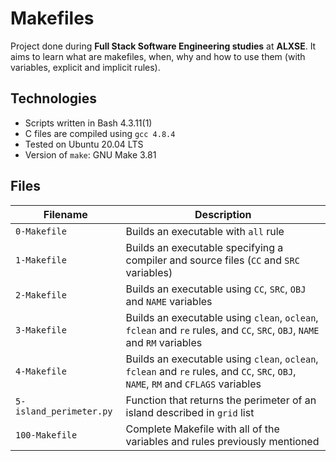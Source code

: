 # Makefiles

Project done during **Full Stack Software Engineering studies** at **ALXSE**. It aims to learn what are makefiles, when, why and how to use them (with variables, explicit and implicit rules).

## Technologies

- Scripts written in Bash 4.3.11(1)
- C files are compiled using `gcc 4.8.4`
- Tested on Ubuntu 20.04 LTS
- Version of `make`: GNU Make 3.81

## Files

| Filename                | Description                                                                                                                        |
| ----------------------- | ---------------------------------------------------------------------------------------------------------------------------------- |
| `0-Makefile`            | Builds an executable with `all` rule                                                                                               |
| `1-Makefile`            | Builds an executable specifying a compiler and source files (`CC` and `SRC` variables)                                             |
| `2-Makefile`            | Builds an executable using `CC`, `SRC`, `OBJ` and `NAME` variables                                                                 |
| `3-Makefile`            | Builds an executable using `clean`, `oclean`, `fclean` and `re` rules, and `CC`, `SRC`, `OBJ`, `NAME` and `RM` variables           |
| `4-Makefile`            | Builds an executable using `clean`, `oclean`, `fclean` and `re` rules, and `CC`, `SRC`, `OBJ`, `NAME`, `RM` and `CFLAGS` variables |
| `5-island_perimeter.py` | Function that returns the perimeter of an island described in `grid` list                                                          |
| `100-Makefile`          | Complete Makefile with all of the variables and rules previously mentioned                                                         |
